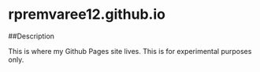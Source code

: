 # rpremvaree12.github.io

##Description

This is where my Github Pages site lives. This is for experimental purposes only.
